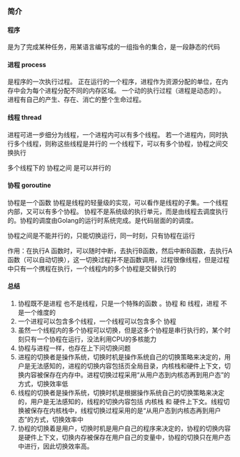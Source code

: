 ### 简介

#### 程序

是为了完成某种任务，用某语言编写成的一组指令的集合，是一段静态的代码


#### 进程 process

是程序的一次执行过程。
正在运行的一个程序，进程作为资源分配的单位，在内存中会为每个进程分配不同的内存区域。
一个动的执行过程（进程是动态的）。
进程有自己的产生、存在、消亡的整个生命过程。


#### 线程 thread

进程可进一步细分为线程，一个进程内可以有多个线程。
若一个进程内，同时执行多个线程，则称这些线程是并行的
一个线程下，可以有多个协程，协程之间交换执行

多个线程下的 协程之间 是可以并行的


#### 协程 goroutine

协程是一个函数
协程是线程的轻量级的实现，可以看作是线程的子集。一个线程内部，又可以有多个协程。
协程不是系统级的执行单元，而是由线程去调度执行的。协程的调度由Golang的运行时系统完成。是代码层面的的调度。

协程之间是不能并行的，只能切换运行，同一时刻，只有协程在运行

作用：在执行A 函数时，可以随时中断，去执行B函数，然后中断B函数，去执行A函数（可以自动切换），这一切换过程并不是函数调用，过程很像线程，但是过程中只有一个携程在执行，一个线程内的多个协程是交替执行的


#### 总结

1. 协程既不是进程 也不是线程，只是一个特殊的函数 。协程 和 线程，进程  不是一个维度的
2. 一个进程可以包含多个线程，一个线程可以包含多个 协程
3. 虽然一个线程内的多个协程可以切换，但是这多个协程是串行执行的，某个时刻只有一个协程在运行，没法利用CPU的多核能力
4. 协程与进程一样，也存在上下问切换问题
5. 进程的切换者是操作系统，切换时机是操作系统自己的切换策略来决定的，用户是无法感知的，进程的切换内容包括页全局目录，内核栈和硬件上下文，切换内容被保存在内存中。进程切换过程采用“从用户态到内核态再到用户态”的方式，切换效率低
6. 线程的切换者是操作系统，切换时机是根据操作系统自己的切换策略来决定的，用户是无法感知的，线程的切换内容包括 内核栈 和 硬件上下文。线程切换被保存在内核栈中，线程切换过程采用的是“从用户态到内核态再到用户态”的方式，切换效率中
7. 协程的切换着是用户，切换时机是用户自己的程序来决定的，协程的切换内容是硬件上下文，切换内存被保存在用户自己的变量中，协程的切换只在用户态中进行，因此切换效率高。

